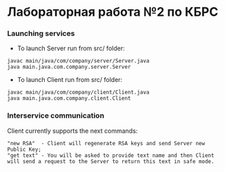 # Лабораторная работа №2 по КБРС


### Launching services
* To launch Server run from src/ folder:
```
javac main/java/com/company/server/Server.java
java main.java.com.company.server.Server
```

* To launch Client run from src/ folder:

```
javac main/java/com/company/client/Client.java
java main.java.com.company.client.Client
```

### Interservice communication

Client currently supports the next commands:
```
"new RSA"  - Client will regenerate RSA keys and send Server new Public Key;
"get text" - You will be asked to provide text name and then Client will send a request to the Server to return this text in safe mode.
```
